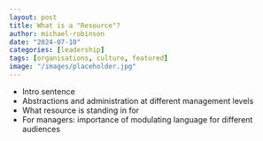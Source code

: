```yaml
---
layout: post
title: What is a "Resource"?
author: michael-robinson
date: "2024-07-10"
categories: [leadership]
tags: [organisations, culture, featured]
image: "/images/placeholder.jpg"
---
```


- Intro sentence
- Abstractions and administration at different management levels
- What resource is standing in for
- For managers: importance of modulating language for different audiences
